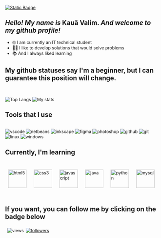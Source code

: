 <a href="https://github.com/KauaValim/KauaValim/blob/main/README.pt-br.md"><img alt="Static Badge" src="https://img.shields.io/badge/Idioma-Brasileiro-009900"></a>

## *Hello! My name is* **Kauã Valim**. *And welcome to my github profile!*

- 🤓 I am currently an IT technical student
- 🧑‍💻 I like to develop solutions that would solve problems
- 📚 And I always liked learning



## My github statuses say I'm a beginner, but I can guarantee this position will change.

<br>

<span style="">![Top Langs](https://github-readme-stats.vercel.app/api/top-langs/?username=kauavalim&title_color=ffffff&text_color=ffffff&bg_color=90,0040ff,000000&border_color=ffffff)
![My stats](https://github-readme-stats.vercel.app/api?username=kauavalim&title_color=ffffff&text_color=ffffff&bg_color=90,0040ff,000000&icon_color=ffffff&show_icons=true&ring_color=ffffff&rank_icon=github&border_color=ffffff)</span>


## Tools that I use
<div style="display: inline_block"><br>
<img alt="vscode" src="https://img.shields.io/badge/Visual%20Studio%20Code-007ACC.svg?style=for-the-badge&logo=Visual-Studio-Code&logoColor=white">
<img alt="netbeans" src="https://img.shields.io/badge/Apache%20NetBeans%20IDE-1B6AC6.svg?style=for-the-badge&logo=Apache-NetBeans-IDE&logoColor=white">
<img alt="inkscape" src="https://img.shields.io/badge/Inkscape-000000.svg?style=for-the-badge&logo=Inkscape&logoColor=white">
<img alt="figma" src="https://img.shields.io/badge/Figma-F24E1E.svg?style=for-the-badge&logo=Figma&logoColor=white">
<img alt="photoshop" src="https://img.shields.io/badge/Adobe%20Photoshop-31A8FF.svg?style=for-the-badge&logo=Adobe-Photoshop&logoColor=white">
<img alt="github" src="https://img.shields.io/badge/GitHub-181717.svg?style=for-the-badge&logo=GitHub&logoColor=white">
<img alt="git" src="https://img.shields.io/badge/Git-F05032.svg?style=for-the-badge&logo=Git&logoColor=white">
<img alt="linux" src="https://img.shields.io/badge/Linux-FCC624.svg?style=for-the-badge&logo=Linux&logoColor=black">
<img alt="windows" src="https://img.shields.io/badge/Windows-0078D4.svg?style=for-the-badge&logo=Windows&logoColor=white">
<img alt="" src="">  
</div>

## Currently, I'm learning
<div style="display: inline_block">
<br>
<img alt="html5" src="https://cdn.jsdelivr.net/gh/devicons/devicon/icons/html5/html5-original.svg" width="60px" style="padding:10;border-radius:7px">
<img alt="css3" src="https://cdn.jsdelivr.net/gh/devicons/devicon/icons/css3/css3-original.svg" width="60px" style="padding:10;border-radius:7px">
<img alt="javascript" src="https://cdn.jsdelivr.net/gh/devicons/devicon/icons/javascript/javascript-original.svg" width="60px" style="padding:10;border-radius:7px">
<img alt="java" src="https://cdn.jsdelivr.net/gh/devicons/devicon/icons/java/java-original-wordmark.svg" width="60px" style="padding:10;border-radius:7px">
<img alt="python" src="https://cdn.jsdelivr.net/gh/devicons/devicon/icons/python/python-original-wordmark.svg" width="60px" style="padding:10;border-radius:7px">
<img alt="mysql" src="https://cdn.jsdelivr.net/gh/devicons/devicon/icons/mysql/mysql-original-wordmark.svg" width="60px" style="padding:10;border-radius:7px">
</div>
<br>

## If you want, you can follow me by clicking on the badge below
<div style="display:flex;column-gap:7px;justify-content:center;width:max-content;height:25px;padding:7px;border-radius:7px">
<img alt="views" src="https://img.shields.io/github/watchers/kauavalim/kauavalim.svg">
<a href="https://github.com/login?return_to=https%3A%2F%2Fgithub.com%2FKauaValim"><img alt="followers" src="https://img.shields.io/github/followers/kauavalim.svg?style=social&label=Follow&maxAge=2592000"></a>
</div>


